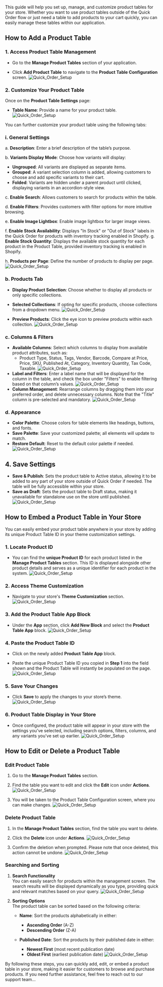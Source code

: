 This guide will help you set up, manage, and customize product tables for your store. Whether you want to use product tables outside of the Quick Order flow or just need a table to add products to your cart quickly, you can easily manage these tables within our application.

## How to Add a Product Table

### 1. Access Product Table Management

* Go to the **Manage Product Tables** section of your application.

* Click **Add Product Table** to navigate to the **Product Table Configuration** screen.
![Quick_Order_Setup](./images/quick-30.png)

### 2. Customize Your Product Table

Once on the **Product Table Settings** page:

- **Table Name**: Provide a name for your product table.
![Quick_Order_Setup](./images/quick-3.png)

You can further customize your product table using the following tabs:

### i. **General Settings**

a. **Description**: Enter a brief description of the table’s purpose.
<!-- ![Quick_Order_Setup](./images/quick-4.png) -->

b. **Variants Display Mode**: Choose how variants will display:
  - **Ungrouped**: All variants are displayed as separate items.
  - **Grouped**: A variant selection column is added, allowing customers to choose and add specific variants to their cart.
  - **Folded**: Variants are hidden under a parent product until clicked, displaying variants in an accordion-style view.

  <!-- ![Quick_Order_Setup](./images/variant-grouping.gif) -->

c. **Enable Search**: Allows customers to search for products within the table.
<!-- ![Quick_Order_Setup](./images/quick-5.png) -->

d. **Enable Filters**: Provides customers with filter options for more intuitive browsing.
<!-- ![Quick_Order_Setup](./images/quick-6.png) -->

<!-- - **Enable Add to Cart**: Choose whether to enable “Add to Cart” functionality at the item level, table level, or both (enabled by default). -->
<!-- ![Quick_Order_Setup](./images/quick-7.png) -->
e. **Enable Image Lightbox**: Enable image lightbox for larger image views.

f. **Enable Stock Availability**: Displays "In Stock" or "Out of Stock" labels in the Quick Order for products with inventory tracking enabled in Shopify.
g. **Enable Stock Quantity**: Displays the available stock quantity for each product in the Product Table, provided inventory tracking is enabled in Shopify.
<!-- ![Quick_Order_Setup](./images/quick-8.png) -->
h. **Products per Page**: Define the number of products to display per page.
![Quick_Order_Setup](./images/CreateProductTable.png)

### b. **Products Tab**

- **Display Product Selection**: Choose whether to display all products or only specific collections.
- **Selected Collections**: If opting for specific products, choose collections from a dropdown menu.
![Quick_Order_Setup](./images/quick-11.png)

- **Preview Products**: Click the eye icon to preview products within each collection.
![Quick_Order_Setup](./images/quick-12.png)

### c. **Columns & Filters**

- **Available Columns**: Select which columns to display from available product attributes, such as:
  - Product Type, Status, Tags, Vendor, Barcode, Compare at Price, Price, SKU, Published At, Category, Inventory Quantity, Tax Code, Taxable.
  ![Quick_Order_Setup](./images/quick-13.png)
- **Label and Filters**: Enter a label name that will be displayed for the column in the table, and check the box under "Filters" to enable filtering based on that column’s values.
  ![Quick_Order_Setup](./images/quick-14.png)
- **Column Management**: Rearrange columns by dragging them into your preferred order, and delete unnecessary columns. Note that the "Title" column is pre-selected and mandatory.
  ![Quick_Order_Setup](./images/quick-15.gif)

### d. **Appearance**

- **Color Palette**: Choose colors for table elements like headings, buttons, and fonts.
- **Save Palette**: Save your customized palette; all elements will update to match.
- **Restore Default**: Reset to the default color palette if needed.
  ![Quick_Order_Setup](./images/quick-16.gif)

## 4. **Save Settings**

- **Save & Publish**: Sets the product table to Active status, allowing it to be added to any part of your store outside of Quick Order if needed. The table will be fully accessible within your store.
- **Save as Draft**: Sets the product table to Draft status, making it unavailable for standalone use on the store until published.
  ![Quick_Order_Setup](./images/quick-17.png)

## How to Embed a Product Table in Your Store

You can easily embed your product table anywhere in your store by adding its unique Product Table ID in your theme customization settings.

### 1. Locate Product ID
* You can find the **unique Product ID** for each product listed in the **Manage Product Tables** section. This ID is displayed alongside other product details and serves as a unique identifier for each product in the system.
![Quick_Order_Setup](./images/quick-39.png)

### 2. Access Theme Customization

* Navigate to your store's **Theme Customization** section.
  ![Quick_Order_Setup](./images/quick-20.png)

### 3. Add the Product Table App Block

* Under the **App** section, click **Add New Block** and select the **Product Table App** block.
  ![Quick_Order_Setup](./images/quick-40.png)

### 4. Paste the Product Table ID

* Click on the newly added **Product Table App** block.

* Paste the unique Product Table ID you copied in **Step 1** into the field shown and the Product Table will instantly be populated on the page.
  ![Quick_Order_Setup](./images/quick-32.png)

### 5. Save Your Changes

* Click **Save** to apply the changes to your store’s theme.
  ![Quick_Order_Setup](./images/quick-31.png)

### 6. Product Table Display in Your Store

* Once configured, the product table will appear in your store with the settings you’ve selected, including search options, filters, columns, and any variants you've set up earlier.
  ![Quick_Order_Setup](./images/quick-42.png)

## How to Edit or Delete a Product Table

### Edit Product Table

1. Go to the **Manage Product Tables** section.

2. Find the table you want to edit and click the **Edit** icon under **Actions**.
  ![Quick_Order_Setup](./images/quick-33.png)

3. You will be taken to the Product Table Configuration screen, where you can make changes.
![Quick_Order_Setup](./images/edit_prod.png)

### Delete Product Table

1. In the **Manage Product Tables** section, find the table you want to delete.

2. Click the **Delete** icon under **Actions**.
  ![Quick_Order_Setup](./images/quick-34.png)

3. Confirm the deletion when prompted. Please note that once deleted, this action cannot be undone.
  ![Quick_Order_Setup](./images/quick-36.png)

### Searching and Sorting 
1. **Search Functionality**  
   You can easily search for products within the management screen. The search results will be displayed dynamically as you type, providing quick and relevant matches based on your query.
   ![Quick_Order_Setup](./images/quick-37.gif)

2. **Sorting Options**  
   The product table can be sorted based on the following criteria:
   
   - **Name**: Sort the products alphabetically in either:
     - **Ascending Order** (A-Z)
     - **Descending Order** (Z-A)

   - **Published Date**: Sort the products by their published date in either:
     - **Newest First** (most recent publication date)
     - **Oldest First** (earliest publication date)
     ![Quick_Order_Setup](./images/quick-38.gif)


By following these steps, you can quickly add, edit, or embed a product table in your store, making it easier for customers to browse and purchase products. If you need further assistance, feel free to reach out to our support team...